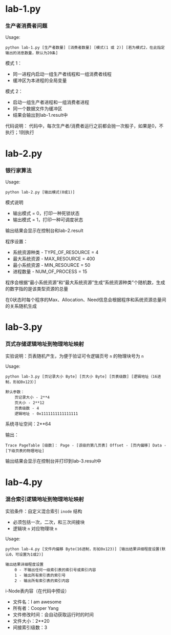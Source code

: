# lab-1.py

### 生产者消费者问题

Usage:

    python lab-1.py [生产者数量] [消费者数量] [模式(1 或 2)] [若为模式2，在此指定输出的消息数量，默认为20条]

模式 1：

  * 同一进程内启动一组生产者线程和一组消费者线程
  * 缓冲区为本进程的全局变量
  
模式 2：

  * 启动一组生产者进程和一组消费者进程
  * 同一个数据文件为缓冲区
  * 结果会输出到lab-1.result中

代码说明：
    代码中，每次生产者/消费者运行之前都会抛一次骰子，如果是0，不执行；1则执行

# lab-2.py

### 银行家算法

Usage:

    python lab-2.py [输出模式(0或1)]

模式说明

  * 输出模式 = 0，打印一种死锁状态
  * 输出模式 = 1，打印一种可调度状态

输出结果会显示在控制台和lab-2.result

程序设置：

  * 系统资源种类 - TYPE_OF_RESOURCE = 4
  * 最大系统资源 - MAX_RESOURCE = 400
  * 最小系统资源 - MIN_RESOURCE = 50
  * 进程数量 - NUM_OF_PROCESS = 15

程序会根据“最小系统资源”和“最大系统资源”生成“系统资源种类”个随机数，生成的数字指的是该类型资源的总量

在0状态时每个程序的Max、Allocation、Need信息会根据程序和系统资源总量间的关系随机生成

# lab-3.py

### 页式存储逻辑地址到物理地址映射

实验说明：页表随机产生，为便于验证可令逻辑页号 `n` 的物理块号为 `n`

Usage:

	python lab-3.py [页记录大小 Byte] [页大小 Byte] [页表级数] [逻辑地址（16进制，形如0x123）]
	
	默认参数：
        页记录大小 - 2**4
        页大小 - 2**12
        页表级数 - 4
        逻辑地址 - 0x1111111111111111

系统寻址空间：2**64

输出：

    Trace PageTable [级数]： Page - [该级的第几页表] Offset - [页内偏移] Data - [下级页表的物理地址]

输出结果会显示在控制台并打印到lab-3.result中

# lab-4.py

### 混合索引逻辑地址到物理地址映射

实验条件：自定义混合索引 `inode` 结构
  * 必须包括一次，二次，和三次间接块
  * 逻辑块 `n` 对应物理块 `n`

Usage:

	python lab-4.py [文件内偏移 Byte(16进制，形如0x123)] [输出结果详细程度设置(默认0，可设置为1或2)]
	
	输出结果详细程度设置
	    0 - 不输出任何一级索引表的索引号或索引内容
	    1 - 输出所有索引表的索引号
	    2 - 输出所有索引表的索引内容

i-Node表内容（在代码中预设）

  * 文件名：I am awesome
  * 所有者：Cooper Yang
  * 文件修改时间：会自动获取运行时的时间
  * 文件大小：2**20
  * 间接索引级数：3
